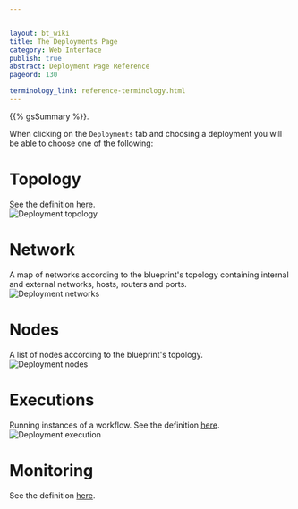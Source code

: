 ```yaml
---


layout: bt_wiki
title: The Deployments Page
category: Web Interface
publish: true
abstract: Deployment Page Reference
pageord: 130

terminology_link: reference-terminology.html
---
```



{{% gsSummary %}}.

When clicking on the `Deployments` tab and choosing a deployment you will be able to choose one of the following:

# Topology
See the definition [here]({{page.terminology_link}}#topology).<br/>
![Deployment topology](/guide/images/ui/ui-deployment-ready.jpg)

# Network
A map of networks according to the blueprint's topology containing internal and external networks, hosts, routers and ports.<br/>
![Deployment networks](/guide/images/ui/ui-deployment-networks.jpg)

# Nodes
A list of nodes according to the blueprint's topology.<br/>
![Deployment nodes](/guide/images/ui/ui-deployment-nodes.jpg)

# Executions
Running instances of a workflow. See the definition [here]({{page.terminology_link}}#execution).<br/>
![Deployment execution](/guide/images/ui/ui-deployment-execution.jpg)

# Monitoring
See the definition [here](webui-graphing-metrics.html).

